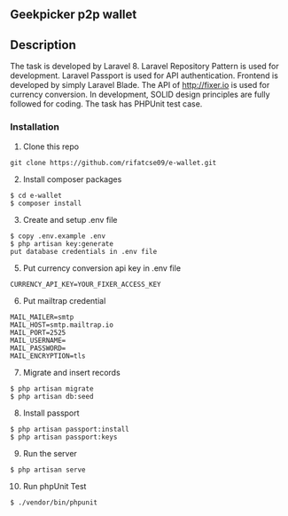 ## Geekpicker p2p wallet

## Description

The task is developed by Laravel 8. Laravel Repository Pattern is used for development. Laravel Passport is used for API authentication. Frontend is developed by simply Laravel Blade. The API of http://fixer.io is used for currency conversion. In development, SOLID design principles are fully followed for coding. The task has PHPUnit test case.

### Installation

1. Clone this repo

```
git clone https://github.com/rifatcse09/e-wallet.git
```

2. Install composer packages

```
$ cd e-wallet
$ composer install
```

3. Create and setup .env file

```
$ copy .env.example .env
$ php artisan key:generate
put database credentials in .env file
```

5. Put currency conversion api key in .env file

```
CURRENCY_API_KEY=YOUR_FIXER_ACCESS_KEY
```

6. Put mailtrap credential

```
MAIL_MAILER=smtp
MAIL_HOST=smtp.mailtrap.io
MAIL_PORT=2525
MAIL_USERNAME=
MAIL_PASSWORD=
MAIL_ENCRYPTION=tls
```

7. Migrate and insert records

```
$ php artisan migrate
$ php artisan db:seed
```

8. Install passport

```
$ php artisan passport:install
$ php artisan passport:keys
```

9. Run the server

```
$ php artisan serve
```

10. Run phpUnit Test

```
$ ./vendor/bin/phpunit
```
